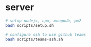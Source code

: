 # server

```bash
# setup nodejs, npm, mongodb, pm2
bash scripts/setup.sh
```

```bash
# configure ssh to use github teams
bash scripts/teams-ssh.sh
```

